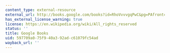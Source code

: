 ```yaml
---
content_type: external-resource
external_url: http://books.google.com/books?id=RhoVvvvgqPwC&pg=PAfrontcover
has_external_license_warning: true
license: https://en.wikipedia.org/wiki/All_rights_reserved
status: ''
title: Google Books
uid: 597709a0-75f9-40a3-92ad-c61079fc54ad
wayback_url: ''
---
```

